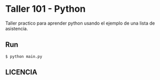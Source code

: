 # Taller 101 - Python

Taller practico para aprender python usando el ejemplo de una lista de asistencia.

## Run

``` console
$ python main.py
```

## LICENCIA



